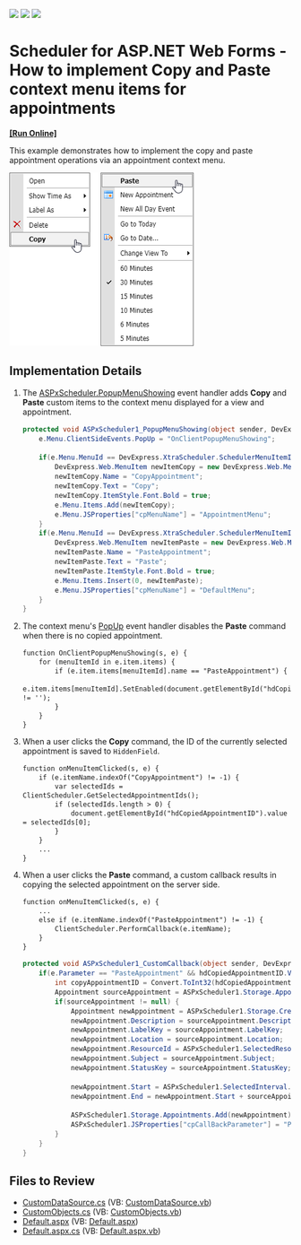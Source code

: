 <!-- default badges list -->
![](https://img.shields.io/endpoint?url=https://codecentral.devexpress.com/api/v1/VersionRange/128547183/18.1.10%2B)
[![](https://img.shields.io/badge/Open_in_DevExpress_Support_Center-FF7200?style=flat-square&logo=DevExpress&logoColor=white)](https://supportcenter.devexpress.com/ticket/details/T164287)
[![](https://img.shields.io/badge/📖_How_to_use_DevExpress_Examples-e9f6fc?style=flat-square)](https://docs.devexpress.com/GeneralInformation/403183)
<!-- default badges end -->

# Scheduler for ASP.NET Web Forms - How to implement Copy and Paste context menu items for appointments
<!-- run online -->
**[[Run Online]](https://codecentral.devexpress.com/t164287/)**
<!-- run online end -->

This example demonstrates how to implement the copy and paste appointment operations via an appointment context menu. 

![](scheduler-context-menu.png)

## Implementation Details

1. The [ASPxScheduler.PopupMenuShowing](https://docs.devexpress.com/AspNet/DevExpress.Web.ASPxScheduler.ASPxScheduler.PopupMenuShowing) event handler adds **Copy** and **Paste** custom items to the context menu displayed for a view and appointment. 

    ```csharp
    protected void ASPxScheduler1_PopupMenuShowing(object sender, DevExpress.Web.ASPxScheduler.PopupMenuShowingEventArgs e) {
        e.Menu.ClientSideEvents.PopUp = "OnClientPopupMenuShowing";
    
        if(e.Menu.MenuId == DevExpress.XtraScheduler.SchedulerMenuItemId.AppointmentMenu) {
            DevExpress.Web.MenuItem newItemCopy = new DevExpress.Web.MenuItem();
            newItemCopy.Name = "CopyAppointment";
            newItemCopy.Text = "Copy";
            newItemCopy.ItemStyle.Font.Bold = true;
            e.Menu.Items.Add(newItemCopy);
            e.Menu.JSProperties["cpMenuName"] = "AppointmentMenu";
        }
        if(e.Menu.MenuId == DevExpress.XtraScheduler.SchedulerMenuItemId.DefaultMenu) {
            DevExpress.Web.MenuItem newItemPaste = new DevExpress.Web.MenuItem();
            newItemPaste.Name = "PasteAppointment";
            newItemPaste.Text = "Paste";
            newItemPaste.ItemStyle.Font.Bold = true;
            e.Menu.Items.Insert(0, newItemPaste);
            e.Menu.JSProperties["cpMenuName"] = "DefaultMenu";
        }
    }
    ```

2. The context menu's [PopUp](https://docs.devexpress.com/AspNet/DevExpress.Web.MenuClientSideEvents.PopUp) event handler disables the **Paste** command when there is no copied appointment.

    ```jscript
    function OnClientPopupMenuShowing(s, e) {
        for (menuItemId in e.item.items) {
            if (e.item.items[menuItemId].name == "PasteAppointment") {
                e.item.items[menuItemId].SetEnabled(document.getElementById("hdCopiedAppointmentID").value != '');
            }
        }
    }
    ```

3. When a user clicks the **Copy** command, the ID of the currently selected appointment is saved to `HiddenField`.

    ```jscript
    function onMenuItemClicked(s, e) {
        if (e.itemName.indexOf("CopyAppointment") != -1) {
            var selectedIds = ClientScheduler.GetSelectedAppointmentIds();
            if (selectedIds.length > 0) {
                document.getElementById("hdCopiedAppointmentID").value = selectedIds[0];
            }
        }
        ...
    }
    ```

4. When a user clicks the **Paste** command, a custom callback results in copying the selected appointment on the server side.

    ```jscript
    function onMenuItemClicked(s, e) {
        ...
        else if (e.itemName.indexOf("PasteAppointment") != -1) {
            ClientScheduler.PerformCallback(e.itemName);
        }
    }
    ```
    
    ```csharp
    protected void ASPxScheduler1_CustomCallback(object sender, DevExpress.Web.CallbackEventArgsBase e) {
        if(e.Parameter == "PasteAppointment" && hdCopiedAppointmentID.Value != "") {
            int copyAppointmentID = Convert.ToInt32(hdCopiedAppointmentID.Value);
            Appointment sourceAppointment = ASPxScheduler1.Storage.Appointments.GetAppointmentById(copyAppointmentID);
            if(sourceAppointment != null) {
                Appointment newAppointment = ASPxScheduler1.Storage.CreateAppointment(sourceAppointment.Type);
                newAppointment.Description = sourceAppointment.Description;
                newAppointment.LabelKey = sourceAppointment.LabelKey;
                newAppointment.Location = sourceAppointment.Location;
                newAppointment.ResourceId = ASPxScheduler1.SelectedResource.Id; ;
                newAppointment.Subject = sourceAppointment.Subject;
                newAppointment.StatusKey = sourceAppointment.StatusKey;
    
                newAppointment.Start = ASPxScheduler1.SelectedInterval.Start;
                newAppointment.End = newAppointment.Start + sourceAppointment.Duration;
    
                ASPxScheduler1.Storage.Appointments.Add(newAppointment);
                ASPxScheduler1.JSProperties["cpCallBackParameter"] = "PasteAppointment";
            }
        }
    }
    ```

## Files to Review

* [CustomDataSource.cs](./CS/WebApplication1/CustomDataSource.cs) (VB: [CustomDataSource.vb](./VB/WebApplication1/CustomDataSource.vb))
* [CustomObjects.cs](./CS/WebApplication1/CustomObjects.cs) (VB: [CustomObjects.vb](./VB/WebApplication1/CustomObjects.vb))
* [Default.aspx](./CS/WebApplication1/Default.aspx) (VB: [Default.aspx](./VB/WebApplication1/Default.aspx))
* [Default.aspx.cs](./CS/WebApplication1/Default.aspx.cs) (VB: [Default.aspx.vb](./VB/WebApplication1/Default.aspx.vb))
